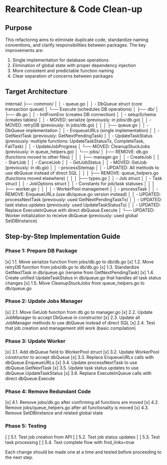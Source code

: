 # Rearchitecture & Code Clean-up

## Purpose

This refactoring aims to eliminate duplicate code, standardize naming conventions, and clarify responsibilities between packages. The key improvements are:

1. Single implementation for database operations
2. Elimination of global state with proper dependency injection
3. More consistent and predictable function naming
4. Clear separation of concerns between packages

## Target Architecture

internal/
├── common/
│ │ - queue.go
│ │ - DbQueue struct (core transaction queue)
│ └── Execute (schedules DB operations)
│
├── db/
│ ├── db.go
│ │ - InitFromEnv (creates DB connection)
│ │ - setupSchema (creates tables)
│ │ - MOVED: serialize (previously: in jobs/db.go)
│ │ - MOVED: retryDB (previously: in jobs/db.go)
│ │
│ ├── queue.go
│ │ - DbQueue implementation
│ │ - EnqueueURLs (single implementation)
│ │ - GetNextTask (previously: GetNextPendingTask)
│ │ - UpdateTaskStatus (previously: multiple functions: UpdateTaskStatusTx, CompleteTask, FailTask)
│ │ - UpdateJobProgress
│ └── MOVED: CleanupStuckJobs (previously: in queue_helpers.go)
│
└── jobs/
│ ├── REMOVE: db.go (functions moved to other files)
│ │
│ ├── manager.go
│ │ - CreateJob
│ │ - StartJob
│ │ - CancelJob
│ │ - GetJobStatus
│ │ - MOVED: GetJob (previously: in db.go)
│ │ - processSitemap
│ │ - UPDATED: All methods to use dbQueue instead of direct SQL
│ │
│ ├── REMOVE: queue_helpers.go (functions moved elsewhere)
│ │
│ ├── types.go
│ │ - Job struct
│ │ - Task struct
│ │ - JobOptions struct
│ │ - Constants for job/task statuses
│ │
│ ├── worker.go
│ │
│ │ - WorkerPool management
│ │ - processTask
│ │ - REMOVE: EnqueueURLs (use db/queue.go version instead)
│ │ - UPDATED: processNextTask (previously: used GetNextPendingTaskTx)
│ │ - UPDATED: task status updates (previously: used UpdateTaskStatusTx)
│ │ - UPDATED: Replace ExecuteInQueue with direct dbQueue.Execute
│ └── UPDATED: Worker initialization to receive dbQueue (previously: used global SetDBInstance)

## Step-by-Step Implementation Guide

### Phase 1: Prepare DB Package

[x] 1.1. Move serialize function from jobs/db.go to db/db.go
[x] 1.2. Move retryDB function from jobs/db.go to db/db.go
[x] 1.3. Standardize GetNextTask in db/queue.go (rename from GetNextPendingTask)
[x] 1.4. Create unified UpdateTaskStatus in db/queue.go that handles all task status changes
[x] 1.5. Move CleanupStuckJobs from queue_helpers.go to db/queue.go

### Phase 2: Update Jobs Manager

[x] 2.1. Move GetJob function from db.go to manager.go
[x] 2.2. Update JobManager to accept DbQueue in constructor
[x] 2.3. Update all JobManager methods to use dbQueue instead of direct SQL
[x] 2.4. Test that job creation and management still work (basic compilation)

### Phase 3: Update Worker

[x] 3.1. Add dbQueue field to WorkerPool struct
[x] 3.2. Update WorkerPool constructor to accept dbQueue
[x] 3.3. Replace EnqueueURLs calls with dbQueue.EnqueueURLs
[x] 3.4. Update processNextTask to use dbQueue.GetNextTask
[x] 3.5. Update task status updates to use dbQueue.UpdateTaskStatus
[x] 3.6. Replace ExecuteInQueue calls with direct dbQueue.Execute

### Phase 4: Remove Redundant Code

[x] 4.1. Remove jobs/db.go after confirming all functions are moved
[x] 4.2. Remove jobs/queue_helpers.go after all functionality is moved
[x] 4.3. Remove SetDBInstance and related global state

### Phase 5: Testing

[ ] 5.1. Test job creation from API
[ ] 5.2. Test job status updates
[ ] 5.3. Test task processing
[ ] 5.4. Test complete flow with find_links=true

Each change should be made one at a time and tested before proceeding to the next step.
